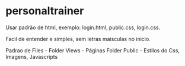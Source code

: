 # personaltrainer
Usar padrão de html, exemplo: 
login.html,
public.css,
login.css.

Facil de entender e simples, sem letras maisculas no inicio.

Padrao de Files -
Folder Views - Páginas
Folder Public - Estilos do Css, Imagens, Javascripts
